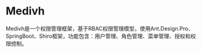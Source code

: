 # Medivh
Medivh是一个权限管理框架，基于RBAC权限管理模型，使用Ant.Design.Pro、SpringBoot、Shiro框架，功能包含：用户管理、角色管理、菜单管理、授权和权限控制。
